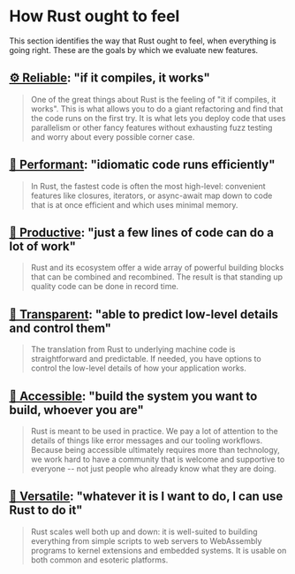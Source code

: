 # How Rust ought to feel

This section identifies the way that Rust ought to feel, when everything is going right. These are the goals by which we evaluate new features.

## [⚙️ Reliable](./how_rust_feels/reliable.md): "if it compiles, it works"

> One of the great things about Rust is the feeling of "it if compiles, it works". This is what allows you to do a giant refactoring and find that the code runs on the first try. It is what lets you deploy code that uses parallelism or other fancy features without exhausting fuzz testing and worry about every possible corner case.

## [🐎 Performant](./how_rust_feels/performant.md): "idiomatic code runs efficiently"

> In Rust, the fastest code is often the most high-level: convenient features like closures, iterators, or async-await map down to code that is at once efficient and which uses minimal memory.

## [🧩 Productive](./how_rust_feels/productive.md): "just a few lines of code can do a lot of work"

> Rust and its ecosystem offer a wide array of powerful building blocks that can be combined and recombined. The result is that standing up quality code can be done in record time.

## [🔧 Transparent](./how_rust_feels/transparent.md): "able to predict low-level details and control them"

> The translation from Rust to underlying machine code is straightforward and predictable. If needed, you have options to control the low-level details of how your application works.

## [🥰 Accessible](./how_rust_feels/accessible.md): "build the system you want to build, whoever you are"

> Rust is meant to be used in practice. We pay a lot of attention to the details of things like error messages and our tooling workflows. Because being accessible ultimately requires more than technology, we work hard to have a community that is welcome and supportive to everyone -- not just people who already know what they are doing.

## [🤸 Versatile](./how_rust_feels/versatile.md): "whatever it is I want to do, I can use Rust to do it"

> Rust scales well both up and down: it is well-suited to building everything from simple scripts to web servers to WebAssembly programs to kernel extensions and embedded systems. It is usable on both common and esoteric platforms.